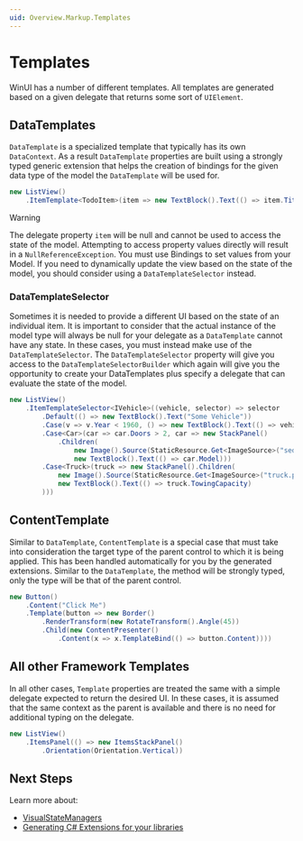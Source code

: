 ```yaml
---
uid: Overview.Markup.Templates
---
```

# Templates

WinUI has a number of different templates. All templates are generated based on a given delegate that returns some sort of `UIElement`.

## DataTemplates

`DataTemplate` is a specialized template that typically has its own `DataContext`. As a result `DataTemplate` properties are built using a strongly typed generic extension that helps the creation of bindings for the given data type of the model the `DataTemplate` will be used for.

```cs
new ListView()
    .ItemTemplate<TodoItem>(item => new TextBlock().Text(() => item.Title))
```

> [!WARNING]
> The delegate property `item` will be null and cannot be used to access the state of the model. Attempting to access property values directly will result in a `NullReferenceException`. You must use Bindings to set values from your Model. If you need to dynamically update the view based on the state of the model, you should consider using a `DataTemplateSelector` instead.

### DataTemplateSelector

Sometimes it is needed to provide a different UI based on the state of an individual item. It is important to consider that the actual instance of the model type will always be null for your delegate as a `DataTemplate` cannot have any state. In these cases, you must instead make use of the `DataTemplateSelector`. The `DataTemplateSelector` property will give you access to the `DataTemplateSelectorBuilder` which again will give you the opportunity to create your DataTemplates plus specify a delegate that can evaluate the state of the model.

```cs
new ListView()
    .ItemTemplateSelector<IVehicle>((vehicle, selector) => selector
        .Default(() => new TextBlock().Text("Some Vehicle"))
        .Case(v => v.Year < 1960, () => new TextBlock().Text(() => vehicle.Model))
        .Case<Car>(car => car.Doors > 2, car => new StackPanel()
            .Children(
                new Image().Source(StaticResource.Get<ImageSource>("sedan.png")),
                new TextBlock().Text(() => car.Model)))
        .Case<Truck>(truck => new StackPanel().Children(
            new Image().Source(StaticResource.Get<ImageSource>("truck.png")),
            new TextBlock().Text(() => truck.TowingCapacity)
        )))
```

## ContentTemplate

Similar to `DataTemplate`, `ContentTemplate` is a special case that must take into consideration the target type of the parent control to which it is being applied. This has been handled automatically for you by the generated extensions. Similar to the `DataTemplate`, the method will be strongly typed, only the type will be that of the parent control.

```cs
new Button()
    .Content("Click Me")
    .Template(button => new Border()
        .RenderTransform(new RotateTransform().Angle(45))
        .Child(new ContentPresenter()
            .Content(x => x.TemplateBind(() => button.Content))))
```

## All other Framework Templates

In all other cases, `Template` properties are treated the same with a simple delegate expected to return the desired UI. In these cases, it is assumed that the same context as the parent is available and there is no need for additional typing on the delegate.

```cs
new ListView()
    .ItemsPanel(() => new ItemsStackPanel()
        .Orientation(Orientation.Vertical))
```

## Next Steps

Learn more about:

- [VisualStateManagers](xref:Overview.Markup.VisualStateManager)
- [Generating C# Extensions for your libraries](xref:Overview.Markup.GeneratingExtensions)
